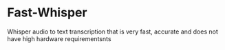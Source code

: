 # Fast-Whisper
Whisper audio to text transcription that is very fast, accurate and does not have high hardware requirementsnts
